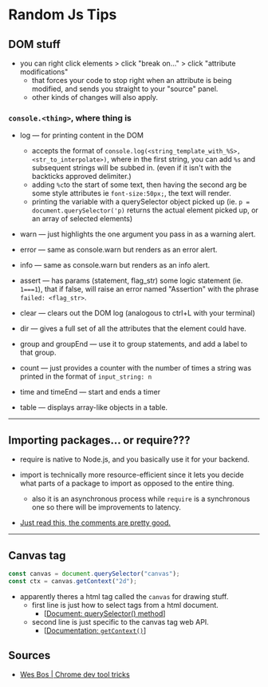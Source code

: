 # Random Js Tips

## DOM stuff

- you can right click elements > click "break on..." > click "attribute modifications"
    - that forces your code to stop right when an attribute is being modified, and sends you straight to your "source" panel.
    - other kinds of changes will also apply.

### `console.<thing>`, where thing is

- log &#8212; for printing content in the DOM
    - accepts the format of `console.log(<string_template_with_%S>,<str_to_interpolate>)`, where in the first string, you can add `%s` and subsequent strings will be subbed in. (even if it isn't with the backticks approved delimiter.)
    - adding `%c`to the start of some text, then having the second arg be some style attributes ie `font-size:50px;`, the text will render.
    - printing the variable with a querySelector object picked up (ie. `p = document.querySelector('p)` returns the actual element picked up, or an array of selected elements)

- warn &#8212; just highlights the one argument you pass in as a warning alert.

- error &#8212; same as console.warn but renders as an error alert.

- info &#8212;  same as console.warn but renders as an info alert.

- assert &#8212; has params (statement, flag_str) some logic statement (ie. `1===1`), that if false, will raise an error named "Assertion" with the phrase `failed: <flag_str>`.

- clear &#8212; clears out the DOM log (analogous to ctrl+L with your terminal)

- dir &#8212; gives a full set of all the attributes that the element could have.

- group and groupEnd &#8212; use it to group statements, and add a label to that group.

- count &#8212; just provides a counter with the number of times a string was printed in the format of `input_string: n`

- time and timeEnd &#8212; start and ends a timer

- table &#8212; displays array-like objects in a table.

---

## Importing packages... or require???

- require is native to Node.js, and you basically use it for your backend.
- import is technically more resource-efficient since it lets you decide what parts of a package to import as opposed to the entire thing.
    - also it is an asynchronous process while `require` is a synchronous one so there will be improvements to latency.

- [Just read this, the comments are pretty good.](https://stackoverflow.com/questions/46677752/the-difference-between-requirex-and-import-x)

---

## Canvas tag

```jsx
const canvas = document.querySelector("canvas");
const ctx = canvas.getContext("2d");
```

- apparently theres a html tag called the `canvas` for drawing stuff.
    - first line is just how to select tags from a html document.
        - [[Document: querySelector() method](https://developer.mozilla.org/en-US/docs/Web/API/Document/querySelector)]
    - second line is just specific to the canvas tag web API.
        - [[Documentation: `getContext()`](https://developer.mozilla.org/en-US/docs/Web/API/HTMLCanvasElement/getContext)]

## Sources

- [Wes Bos | Chrome dev tool tricks](https://youtu.be/xkzDaKwinA8?si=yzvkN1Ea_cw4XBzo)
